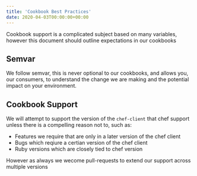 ```yaml
---
title: 'Cookbook Best Practices'
date: 2020-04-03T00:00:00+00:00
---
```


Cookbook support is a complicated subject based on many variables, however this document should outline expectations in our cookbooks

## Semvar

We follow semvar, this is never optional to our cookbooks, and allows you, our consumers, to understand the change we are making and the potential impact on your environment.

## Cookbook Support

We will attempt to support the version of the `chef-client` that chef support unless there is a compelling reason not to, such as:

- Features we require that are only in a later version of the chef client
- Bugs which reqiure a certian version of the chef client
- Ruby versions which are closely tied to chef version

However as always we wecome pull-requests to extend our support across multiple versions
